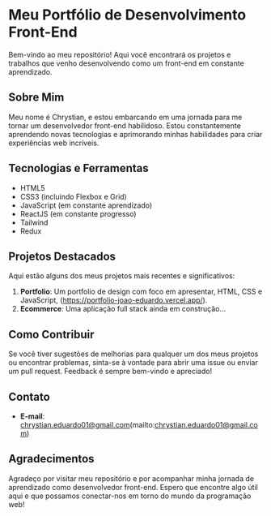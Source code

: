 # Meu Portfólio de Desenvolvimento Front-End

Bem-vindo ao meu repositório! Aqui você encontrará os projetos e trabalhos que venho desenvolvendo como um front-end em constante aprendizado.

## Sobre Mim

Meu nome é Chrystian, e estou embarcando em uma jornada para me tornar um desenvolvedor front-end habilidoso. Estou constantemente aprendendo novas tecnologias e aprimorando minhas habilidades para criar experiências web incríveis.

## Tecnologias e Ferramentas

- HTML5
- CSS3 (incluindo Flexbox e Grid)
- JavaScript (em constante aprendizado)
- ReactJS (em constante progresso)
- Tailwind
- Redux

## Projetos Destacados

Aqui estão alguns dos meus projetos mais recentes e significativos:

1. **Portfolio**: Um portfolio de design com foco em apresentar, HTML, CSS e JavaScript, (https://portfolio-joao-eduardo.vercel.app/).
2. **Ecommerce**: Uma aplicação full stack ainda em construção...

## Como Contribuir

Se você tiver sugestões de melhorias para qualquer um dos meus projetos ou encontrar problemas, sinta-se à vontade para abrir uma issue ou enviar um pull request. Feedback é sempre bem-vindo e apreciado!

## Contato

- **E-mail**: chrystian.eduardo01@gmail.com(mailto:chrystian.eduardo01@gmail.com)

## Agradecimentos

Agradeço por visitar meu repositório e por acompanhar minha jornada de aprendizado como desenvolvedor front-end. Espero que encontre algo útil aqui e que possamos conectar-nos em torno do mundo da programação web!
